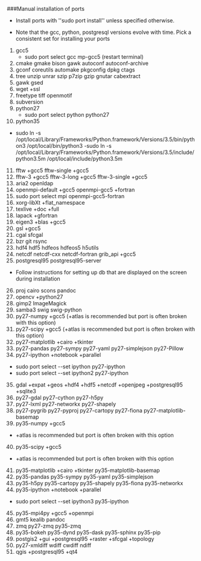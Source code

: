 ###Manual installation of ports

- Install ports with ''sudo port install'' unless specified otherwise.

- Note that the gcc, python, postgresql versions evolve with time. Pick a consistent set for installing your ports

1. gcc5
   - sudo port select gcc mp-gcc5 (restart terminal)
2. cmake gmake bison gawk autoconf autoconf-archive
3. gconf coreutils automake pkgconfig dpkg ctags
4. tree unzip unrar szip p7zip gzip gnutar cabextract
5. gawk gsed
6. wget +ssl
7. freetype tiff openmotif
8. subversion
9. python27
   - sudo port select python python27
10. python35
   - sudo ln -s /opt/local/Library/Frameworks/Python.framework/Versions/3.5/bin/python3 /opt/local/bin/python3
   -sudo ln -s /opt/local/Library/Frameworks/Python.framework/Versions/3.5/include/python3.5m /opt/local/include/python3.5m
11. fftw +gcc5 fftw-single +gcc5
12. fftw-3 +gcc5 fftw-3-long +gcc5 fftw-3-single +gcc5
13. aria2 openldap
14. openmpi-default +gcc5 openmpi-gcc5 +fortran
15. sudo port select mpi openmpi-gcc5-fortran
16. xorg-libXt +flat_namespace
17. texlive +doc +full
18. lapack +gfortran
19. eigen3 +blas +gcc5
20. gsl +gcc5
21. cgal sfcgal
22. bzr git rsync
23. hdf4 hdf5 hdfeos hdfeos5 h5utils
24. netcdf netcdf-cxx netcdf-fortran grib_api +gcc5
25. postgresql95 postgresql95-server
   - Follow instructions for setting up db that are displayed on the screen during installation
26. proj cairo scons pandoc
27. opencv +python27
28. gimp2 ImageMagick
29. samba3 swig swig-python
30. py27-numpy +gcc5 (+atlas is recommended but port is often broken with this option)
31. py27-scipy +gcc5 (+atlas is recommended but port is often broken with this option)
32. py27-matplotlib +cairo +tkinter
33. py27-pandas py27-sympy py27-yaml py27-simplejson py27-Pillow
34. py27-ipython +notebook +parallel
   - sudo port select --set ipython py27-ipython
   - sudo port select --set ipython2 py27-ipython
35. gdal +expat +geos +hdf4 +hdf5 +netcdf +openjpeg +postgresql95 +sqlite3
36. py27-gdal py27-cython py27-h5py
37. py27-lxml py27-networkx py27-shapely
38. py27-pygrib py27-pyproj py27-cartopy py27-fiona py27-matplotlib-basemap
39. py35-numpy +gcc5
   - +atlas is recommended but port is often broken with this option
40. py35-scipy +gcc5
   - +atlas is recommended but port is often broken with this option
41. py35-matplotlib +cairo +tkinter py35-matplotlib-basemap
42. py35-pandas py35-sympy py35-yaml py35-simplejson
43. py35-h5py py35-cartopy py35-shapely py35-fiona py35-networkx
44. py35-ipython +notebook +parallel
   - sudo port select --set ipython3 py35-ipython
45. py35-mpi4py +gcc5 +openmpi
46. gmt5 kealib pandoc
47. zmq py27-zmq py35-zmq
48. py35-bokeh py35-dynd py35-dask py35-sphinx py35-pip
49. postgis2 +gui +postgresql95 +raster +sfcgal +topology
50. py27-xmldiff wdiff cwdiff ndiff
51. qgis +postgresql95 +qt4
